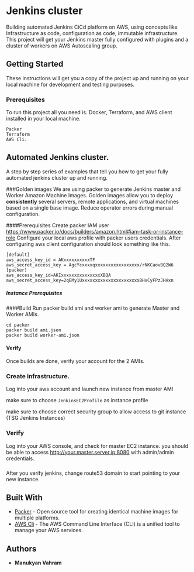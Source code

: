 # Jenkins cluster
Building automated Jenkins CiCd platform  on AWS, using concepts like Infrastructure as code, configuration as code, immutable infrastructure. This project will get your Jenkins master fully configured with plugins and a cluster of workers on AWS Autoscaling group.

## Getting Started

These instructions will get you a copy of the project up and running on your local machine for development and testing purposes.

### Prerequisites

To run this project all you need is. Docker, Terraform, and AWS client installed in your local machine.

```
Packer
Terraform
AWS Cli.
```

## Automated Jenkins cluster.
A step by step series of examples that tell you how to get your fully automated jenkins cluster up and running.

###Golden images
We are using packer to generate Jenkins master and Worker Amazon Machine Images. Golden images allow you to deploy **consistently** several servers, remote applications, and virtual machines based on a single base image. Reduce operator errors during manual configuration. 

####Prerequisites 
Create packer IAM user https://www.packer.io/docs/builders/amazon.html#iam-task-or-instance-role
Configure your local aws profile with packer users credentials. After configuring aws client configuration should look something like this.
```
[default]
aws_access_key_id = AKxxxxxxxxxxTF
aws_secret_access_key = AgcYcxxxxqxxxxxxxxxxxxxxxxx/rNKCaovBQ2W6
[packer]
aws_access_key_id=AKIxxxxxxxxxxxxxxxXBQA
aws_secret_access_key=2qEMy1UxxxxxxxxxxxxxxxxxxxxxxBHxCyFPzJHHxn
```

##### Instance Prerequisites

####Build
Run packer build ami and worker ami to generate Master and Worker AMIs.
```
cd packer
packer build ami.json
packer build worker-ami.json
```
#### Verify
Once builds are done, verify your account for the 2 AMIs. 

### Create infrastructure.

Log into your aws account and launch new instance from master AMI 

make sure to choose `JenkinsEC2Profile` as instance profile

make sure to choose correct security group to allow access to git instance (TSG Jenkins Instances)

### Verify
Log into your AWS console, and check for master EC2 instance. you should be able to access http://your.master.server.ip:8080 with admin/admin credentials.

###
After you verify jenkins, change route53 domain to start pointing to your new instance.

## Built With

* [Packer](https://www.packer.io/docs/) - Open source tool for creating identical machine images for multiple platforms. 
* [AWS Cli](https://aws.amazon.com/cli/) - The AWS Command Line Interface (CLI) is a unified tool to manage your AWS services.

## Authors

* **Manukyan Vahram** 